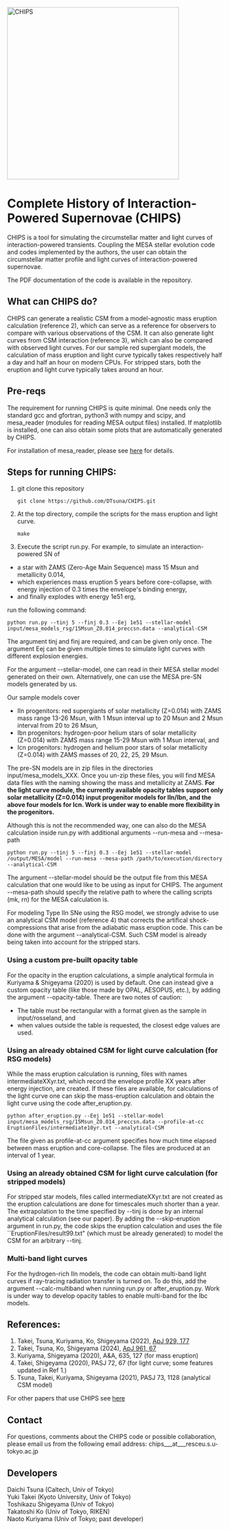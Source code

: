 <img width="400" alt="CHIPS" src="https://user-images.githubusercontent.com/20248820/142557110-6e2a3032-aaf1-4f62-8d49-bb0364b20173.png">

# Complete History of Interaction-Powered Supernovae (CHIPS)

CHIPS is a tool for simulating the circumstellar matter and light curves of
interaction-powered transients. Coupling the MESA stellar evolution
code and codes implemented by the authors, the user can obtain the
circumstellar matter profile and light curves of interaction-powered
supernovae.

The PDF documentation of the code is available in the repository.

## What can CHIPS do?

CHIPS can generate a realistic CSM from a model-agnostic mass eruption calculation (reference 2), which can serve as a reference for observers to compare with various observations of the CSM. It can also generate light curves from CSM interaction (reference 3), which can also be compared with observed light curves. For our sample red supergiant models, the calculation of mass eruption and light curve typically takes respectively half a day and half an hour on modern CPUs. For stripped stars, both the eruption and light curve typically takes around an hour.

## Pre-reqs

The requirement for running CHIPS is quite minimal. One needs only the standard gcc and gfortran, python3 with numpy and scipy, and mesa_reader (modules for reading MESA output files) installed. If matplotlib is installed, one can also obtain some plots that are automatically generated by CHIPS.

For installation of mesa_reader, please see [here](https://docs.mesastar.org/en/release-r21.12.1/using_mesa/output.html?highlight=reader#what-is-mesa-reader) for details.

## Steps for running CHIPS:
1. git clone this repository

	`git clone https://github.com/DTsuna/CHIPS.git`

2. At the top directory, compile the scripts for the mass eruption and light curve.

	`make`

3. Execute the script run.py. For example, to simulate an interaction-powered SN of  
- a star with ZAMS (Zero-Age Main Sequence) mass 15 Msun and metallicity 0.014, 
- which experiences mass eruption 5 years before core-collapse, with energy injection of 0.3 times the envelope's binding energy, 
- and finally explodes with energy 1e51 erg,

run the following command:


	python run.py --tinj 5 --finj 0.3 --Eej 1e51 --stellar-model input/mesa_models_rsg/15Msun_Z0.014_preccsn.data --analytical-CSM


The argument tinj and finj are required, and can be given only once. The argument Eej can be given multiple times to simulate light curves with different explosion energies.

For the argument --stellar-model, one can read in their MESA stellar model generated on their own. Alternatively, one can use the MESA pre-SN models generated by us. 

Our sample models cover
- IIn progenitors: red supergiants of solar metallicity (Z=0.014) with ZAMS mass range 13-26 Msun, with 1 Msun interval up to 20 Msun and 2 Msun interval from 20 to 26 Msun,
- Ibn progenitors: hydrogen-poor helium stars of solar metallicity (Z=0.014) with ZAMS mass range 15-29 Msun with 1 Msun interval, and
- Icn progenitors: hydrogen and helium poor stars of solar metallicity (Z=0.014) with ZAMS masses of 20, 22, 25, 29 Msun.

The pre-SN models are in zip files in the directories input/mesa_models_XXX. Once you un-zip these files, you will find MESA data files with the naming showing the mass and metallicity at ZAMS. 
**For the light curve module, the currently available opacity tables support only solar metallicity (Z=0.014) input progenitor models for IIn/Ibn, and the above four models for Icn. Work is under way to enable more flexibility in the progenitors.**

Although this is not the recommended way, one can also do the MESA calculation inside run.py with additional arguments --run-mesa and --mesa-path


	python run.py --tinj 5 --finj 0.3 --Eej 1e51 --stellar-model /output/MESA/model --run-mesa --mesa-path /path/to/execution/directory --analytical-CSM 

The argument --stellar-model should be the output file from this MESA calculation that one would like to be using as input for CHIPS. The argument --mesa-path should specify the relative path to where the calling scripts (mk, rn) for the MESA calculation is.

For modeling Type IIn SNe using the RSG model, we strongly advise to use an analytical CSM model (reference 4) that corrects the artifical shock-compressions that arise from the adiabatic mass eruption code. This can be done with the argument --analytical-CSM. Such CSM model is already being taken into account for the stripped stars.

### Using a custom pre-built opacity table 
For the opacity in the eruption calculations, a simple analytical formula in Kuriyama & Shigeyama (2020) is used by default. One can instead give a custom opacity table (like those made by OPAL, AESOPUS, etc.), by adding the argument --opacity-table. There are two notes of caution: 
- The table must be rectangular with a format given as the sample in input/rosseland, and
- when values outside the table is requested, the closest edge values are used.

### Using an already obtained CSM for light curve calculation (for RSG models)
While the mass eruption calculation is running, files with names intermediateXXyr.txt, which record the envelope profile XX years after energy injection, are created. If these files are available, for calculations of the light curve one can skip the mass-eruption calculation and obtain the light curve using the code after_eruption.py.


	python after_eruption.py --Eej 1e51 --stellar-model input/mesa_models_rsg/15Msun_Z0.014_preccsn.data --profile-at-cc EruptionFiles/intermediate10yr.txt --analytical-CSM

The file given as profile-at-cc argument specifies how much time elapsed between mass eruption and core-collapse. The files are produced at an interval of 1 year.

### Using an already obtained CSM for light curve calculation (for stripped models)
For stripped star models, files called intermediateXXyr.txt are not created as the eruption calculations are done for timescales much shorter than a year. The extrapolation to the time specified by --tinj is done by an internal analytical calculation (see our paper). By adding the --skip-eruption argument in run.py, the code skips the eruption calculation and uses the file ``EruptionFiles/result99.txt" (which must be already generated) to model the CSM for an arbitrary --tinj.

### Multi-band light curves
For the hydrogen-rich IIn models, the code can obtain multi-band light curves if ray-tracing radiation transfer is turned on. To do this, add the argument --calc-multiband when running run.py or after_eruption.py. Work is under way to develop opacity tables to enable multi-band for the Ibc models.

## References:
1. Takei, Tsuna, Kuriyama, Ko, Shigeyama (2022), [ApJ 929, 177](https://iopscience.iop.org/article/10.3847/1538-4357/ac60fe)
2. Takei, Tsuna, Ko, Shigeyama (2024), [ApJ 961, 67](https://ui.adsabs.harvard.edu/abs/2024ApJ...961...67T)
3. Kuriyama, Shigeyama (2020), A&A, 635, 127 (for mass eruption)
4. Takei, Shigeyama (2020), PASJ 72, 67 (for light curve; some features updated in Ref 1.)
5. Tsuna, Takei, Kuriyama, Shigeyama (2021), PASJ 73, 1128 (analytical CSM model) 

For other papers that use CHIPS see [here](https://ui.adsabs.harvard.edu/search/p_=0&q=docs(library%2FFGr4H7m9Sd2LtgSI25zp7g))

## Contact
For questions, comments about the CHIPS code or possible collaboration, please email us from the following email address:
chips___at___resceu.s.u-tokyo.ac.jp


## Developers
Daichi Tsuna (Caltech, Univ of Tokyo)  
Yuki Takei (Kyoto University, Univ of Tokyo)  
Toshikazu Shigeyama (Univ of Tokyo)  
Takatoshi Ko (Univ of Tokyo, RIKEN)  
Naoto Kuriyama (Univ of Tokyo; past developer)
